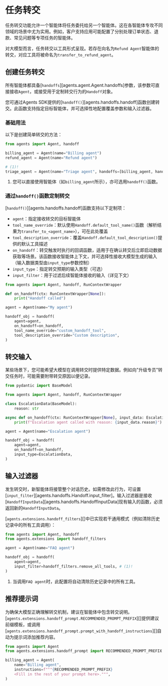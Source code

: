 # 任务转交

任务转交功能允许一个智能体将任务委托给另一个智能体。这在各智能体专攻不同领域的场景中尤为实用。例如，客户支持应用可能配置了分别处理订单状态、退款、常见问题等专项任务的智能体。

对大模型而言，任务转交以工具形式呈现。若存在向名为`Refund Agent`智能体的转交，对应工具将被命名为`transfer_to_refund_agent`。

## 创建任务转交

所有智能体都具备[`handoffs`][agents.agent.Agent.handoffs]参数，该参数可直接接收`Agent`，或接受用于定制转交行为的`Handoff`对象。

您可通过Agents SDK提供的[`handoff()`][agents.handoffs.handoff]函数创建转交。此函数支持指定目标智能体，并可选择性地配置覆盖参数和输入过滤器。

### 基础用法

以下是创建简单转交的方法：

```python
from agents import Agent, handoff

billing_agent = Agent(name="Billing agent")
refund_agent = Agent(name="Refund agent")

# (1)!
triage_agent = Agent(name="Triage agent", handoffs=[billing_agent, handoff(refund_agent)])
```

1. 您可以直接使用智能体（如`billing_agent`所示），亦可选用`handoff()`函数。

### 通过`handoff()`函数定制转交

[`handoff()`][agents.handoffs.handoff]函数支持以下定制项：

-   `agent`：指定接收转交的目标智能体
-   `tool_name_override`：默认使用`Handoff.default_tool_name()`函数（解析结果为`transfer_to_<agent_name>`），可在此处覆盖
-   `tool_description_override`：覆盖`Handoff.default_tool_description()`提供的默认工具描述
-   `on_handoff`：转交触发时执行的回调函数，适用于在确认转交后立即启动数据获取等场景。该函数接收智能体上下文，并可选择性接收大模型生成的输入（输入数据类型由`input_type`参数控制）
-   `input_type`：指定转交预期的输入类型（可选）
-   `input_filter`：用于过滤后续智能体接收的输入（详见下文）

```python
from agents import Agent, handoff, RunContextWrapper

def on_handoff(ctx: RunContextWrapper[None]):
    print("Handoff called")

agent = Agent(name="My agent")

handoff_obj = handoff(
    agent=agent,
    on_handoff=on_handoff,
    tool_name_override="custom_handoff_tool",
    tool_description_override="Custom description",
)
```

## 转交输入

某些场景下，您可能希望大模型在调用转交时提供特定数据。例如向"升级专员"转交任务时，可能需要附带转交原因以便记录。

```python
from pydantic import BaseModel

from agents import Agent, handoff, RunContextWrapper

class EscalationData(BaseModel):
    reason: str

async def on_handoff(ctx: RunContextWrapper[None], input_data: EscalationData):
    print(f"Escalation agent called with reason: {input_data.reason}")

agent = Agent(name="Escalation agent")

handoff_obj = handoff(
    agent=agent,
    on_handoff=on_handoff,
    input_type=EscalationData,
)
```

## 输入过滤器

发生转交时，新智能体将接管整个对话历史。如需修改此行为，可设置[`input_filter`][agents.handoffs.Handoff.input_filter]。输入过滤器是接收[`HandoffInputData`][agents.handoffs.HandoffInputData]现有输入的函数，必须返回新的`HandoffInputData`。

[`agents.extensions.handoff_filters`][]中已实现若干通用模式（例如清除历史记录中的所有工具调用）：

```python
from agents import Agent, handoff
from agents.extensions import handoff_filters

agent = Agent(name="FAQ agent")

handoff_obj = handoff(
    agent=agent,
    input_filter=handoff_filters.remove_all_tools, # (1)!
)
```

1. 当调用`FAQ agent`时，此配置将自动清除历史记录中的所有工具。

## 推荐提示词

为确保大模型正确理解转交机制，建议在智能体中包含转交说明。[`agents.extensions.handoff_prompt.RECOMMENDED_PROMPT_PREFIX`][]提供建议前缀模板，或调用[`agents.extensions.handoff_prompt.prompt_with_handoff_instructions`][]自动为提示词添加推荐内容。

```python
from agents import Agent
from agents.extensions.handoff_prompt import RECOMMENDED_PROMPT_PREFIX

billing_agent = Agent(
    name="Billing agent",
    instructions=f"""{RECOMMENDED_PROMPT_PREFIX}
    <Fill in the rest of your prompt here>.""",
)
```